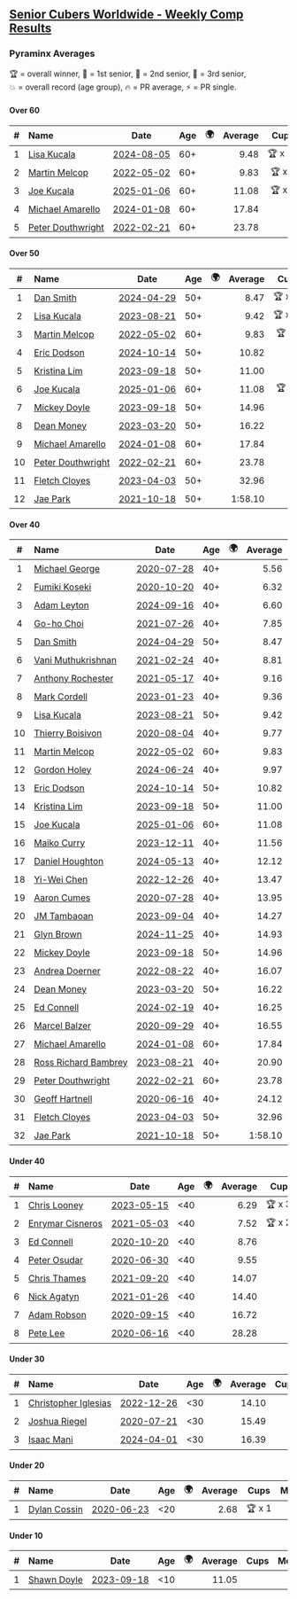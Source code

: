 <style>table {white-space: nowrap;}</style>
<link rel="stylesheet" type="text/css" href="/scw-comp/css/flags.css" />

## [Senior Cubers Worldwide - Weekly Comp Results](/scw-comp/results/)
### Pyraminx Averages

<span style="white-space: nowrap;">🏆 = overall winner</span>, <span style="white-space: nowrap;">🥇 = 1st senior</span>, <span style="white-space: nowrap;">🥈 = 2nd senior</span>, <span style="white-space: nowrap;">🥉 = 3rd senior</span>, <span style="white-space: nowrap;">💥 = overall record (age group)</span>, <span style="white-space: nowrap;">🔥 = PR average</span>, <span style="white-space: nowrap;">⚡ = PR single</span>.

#### Over 60

| # | Name | Date | Age | 🌍 | Average | Cups | Medals | Achievements | Video |
| :--: | :-- | :--: | :--: | :--: | --: | :--: | :-- | :-- | :-- |
| 1 | [Lisa Kucala](../../persons/lisa_kucala/pyram.md) | [2024-08-05](../../results/2024-08-05/pyram.md) | 60+ | <i class="flag flag-US" /> | 9.48 | 🏆 x 19 | 🥇 x 25, 🥈 x 34, 🥉 x 28 | 💥 x 1, 🔥 x 12, ⚡ x 11 | [Desktop](https://www.facebook.com/events/2580397835477735/permalink/2591506737700178) / [Mobile](https://m.facebook.com/events/2580397835477735?view=permalink&id=2591506737700178) |
| 2 | [Martin Melcop](../../persons/martin_melcop/pyram.md) | [2022-05-02](../../results/2022-05-02/pyram.md) | 60+ | <i class="flag flag-BR" /> | 9.83 | 🏆 x 2 | 🥇 x 5, 🥈 x 2 | 💥 x 6, 🔥 x 6, ⚡ x 5 | [Desktop](https://www.facebook.com/100000468058820/videos/684739582749304) / [Mobile](https://m.facebook.com/100000468058820/videos/684739582749304) |
| 3 | [Joe Kucala](../../persons/joe_kucala/pyram.md) | [2025-01-06](../../results/2025-01-06/pyram.md) | 60+ | <i class="flag flag-US" /> | 11.08 | 🏆 x 3 | 🥇 x 3, 🥈 x 6, 🥉 x 12 | 💥 x 1, 🔥 x 15, ⚡ x 8 | [Desktop](https://www.facebook.com/events/627142583067327/permalink/632555479192704) / [Mobile](https://m.facebook.com/events/627142583067327?view=permalink&id=632555479192704) |
| 4 | [Michael Amarello](../../persons/michael_amarello/pyram.md) | [2024-01-08](../../results/2024-01-08/pyram.md) | 60+ | <i class="flag flag-US" /> | 17.84 |  | 🥈 x 1, 🥉 x 5 | 🔥 x 12, ⚡ x 8 | [Desktop](https://www.facebook.com/events/400079779140864/permalink/401273759021466) / [Mobile](https://m.facebook.com/events/400079779140864?view=permalink&id=401273759021466) |
| 5 | [Peter Douthwright](../../persons/peter_douthwright/pyram.md) | [2022-02-21](../../results/2022-02-21/pyram.md) | 60+ | <i class="flag flag-CA" /> | 23.78 |  |  | 🔥 x 1, ⚡ x 1 | [Desktop](https://www.facebook.com/622712395/videos/pcb.2888932434585988/324735493034153) / [Mobile](https://m.facebook.com/622712395/videos/pcb.2888932434585988/324735493034153) |

#### Over 50

| # | Name | Date | Age | 🌍 | Average | Cups | Medals | Achievements | Video |
| :--: | :-- | :--: | :--: | :--: | --: | :--: | :-- | :-- | :-- |
| 1 | [Dan Smith](../../persons/dan_smith/pyram.md) | [2024-04-29](../../results/2024-04-29/pyram.md) | 50+ | <i class="flag flag-US" /> | 8.47 | 🏆 x 23 | 🥇 x 57, 🥈 x 64, 🥉 x 11 | 💥 x 8, 🔥 x 6, ⚡ x 3 | [Desktop](https://www.facebook.com/events/1658891934647799/permalink/1666229697247356) / [Mobile](https://m.facebook.com/events/1658891934647799?view=permalink&id=1666229697247356) |
| 2 | [Lisa Kucala](../../persons/lisa_kucala/pyram.md) | [2023-08-21](../../results/2023-08-21/pyram.md) | 50+ | <i class="flag flag-US" /> | 9.42 | 🏆 x 19 | 🥇 x 25, 🥈 x 34, 🥉 x 28 | 💥 x 1, 🔥 x 12, ⚡ x 11 | [Desktop](https://www.facebook.com/events/1221531751824966/permalink/1227179551260186) / [Mobile](https://m.facebook.com/events/1221531751824966?view=permalink&id=1227179551260186) |
| 3 | [Martin Melcop](../../persons/martin_melcop/pyram.md) | [2022-05-02](../../results/2022-05-02/pyram.md) | 60+ | <i class="flag flag-BR" /> | 9.83 | 🏆 x 2 | 🥇 x 5, 🥈 x 2 | 💥 x 6, 🔥 x 6, ⚡ x 5 | [Desktop](https://www.facebook.com/100000468058820/videos/684739582749304) / [Mobile](https://m.facebook.com/100000468058820/videos/684739582749304) |
| 4 | [Eric Dodson](../../persons/eric_dodson/pyram.md) | [2024-10-14](../../results/2024-10-14/pyram.md) | 50+ | <i class="flag flag-US" /> | 10.82 |  | 🥇 x 1, 🥈 x 3, 🥉 x 6 | 🔥 x 11, ⚡ x 8 | [Desktop](https://www.facebook.com/events/574257274950611/permalink/584389900604015) / [Mobile](https://m.facebook.com/events/574257274950611?view=permalink&id=584389900604015) |
| 5 | [Kristina Lim](../../persons/kristina_lim/pyram.md) | [2023-09-18](../../results/2023-09-18/pyram.md) | 50+ | <i class="flag flag-US" /> | 11.00 |  | 🥈 x 2, 🥉 x 11 | 🔥 x 1, ⚡ x 4 | [Desktop](https://www.facebook.com/1045330593/videos/1296535614339837) / [Mobile](https://m.facebook.com/1045330593/videos/1296535614339837) |
| 6 | [Joe Kucala](../../persons/joe_kucala/pyram.md) | [2025-01-06](../../results/2025-01-06/pyram.md) | 60+ | <i class="flag flag-US" /> | 11.08 | 🏆 x 3 | 🥇 x 3, 🥈 x 6, 🥉 x 12 | 💥 x 1, 🔥 x 15, ⚡ x 8 | [Desktop](https://www.facebook.com/events/627142583067327/permalink/632555479192704) / [Mobile](https://m.facebook.com/events/627142583067327?view=permalink&id=632555479192704) |
| 7 | [Mickey Doyle](../../persons/mickey_doyle/pyram.md) | [2023-09-18](../../results/2023-09-18/pyram.md) | 50+ | <i class="flag flag-US" /> | 14.96 |  | 🥉 x 4 | 🔥 x 8, ⚡ x 7 | [Desktop](https://www.facebook.com/events/1513433686174189/permalink/1520999485417609) / [Mobile](https://m.facebook.com/events/1513433686174189?view=permalink&id=1520999485417609) |
| 8 | [Dean Money](../../persons/dean_money/pyram.md) | [2023-03-20](../../results/2023-03-20/pyram.md) | 50+ | <i class="flag flag-US" /> | 16.22 |  |  | 🔥 x 1, ⚡ x 1 | [Desktop](https://www.facebook.com/events/171663595723883/permalink/179472058276370) / [Mobile](https://m.facebook.com/events/171663595723883?view=permalink&id=179472058276370) |
| 9 | [Michael Amarello](../../persons/michael_amarello/pyram.md) | [2024-01-08](../../results/2024-01-08/pyram.md) | 60+ | <i class="flag flag-US" /> | 17.84 |  | 🥈 x 1, 🥉 x 5 | 🔥 x 12, ⚡ x 8 | [Desktop](https://www.facebook.com/events/400079779140864/permalink/401273759021466) / [Mobile](https://m.facebook.com/events/400079779140864?view=permalink&id=401273759021466) |
| 10 | [Peter Douthwright](../../persons/peter_douthwright/pyram.md) | [2022-02-21](../../results/2022-02-21/pyram.md) | 60+ | <i class="flag flag-CA" /> | 23.78 |  |  | 🔥 x 1, ⚡ x 1 | [Desktop](https://www.facebook.com/622712395/videos/pcb.2888932434585988/324735493034153) / [Mobile](https://m.facebook.com/622712395/videos/pcb.2888932434585988/324735493034153) |
| 11 | [Fletch Cloyes](../../persons/fletch_cloyes/pyram.md) | [2023-04-03](../../results/2023-04-03/pyram.md) | 50+ | <i class="flag flag-US" /> | 32.96 |  |  | 🔥 x 1, ⚡ x 1 | [Desktop](https://www.facebook.com/events/610841793891609/permalink/614275926881529) / [Mobile](https://m.facebook.com/events/610841793891609?view=permalink&id=614275926881529) |
| 12 | [Jae Park](../../persons/jae_park/pyram.md) | [2021-10-18](../../results/2021-10-18/pyram.md) | 50+ | <i class="flag flag-US" /> | 1:58.10 |  | 🥉 x 1 | 🔥 x 1, ⚡ x 1 | [Desktop](https://www.facebook.com/events/625257752191369/permalink/632660644784413) / [Mobile](https://m.facebook.com/events/625257752191369?view=permalink&id=632660644784413) |

#### Over 40

| # | Name | Date | Age | 🌍 | Average | Cups | Medals | Achievements | Video |
| :--: | :-- | :--: | :--: | :--: | --: | :--: | :-- | :-- | :-- |
| 1 | [Michael George](../../persons/michael_george/pyram.md) | [2020-07-28](../../results/2020-07-28/pyram.md) | 40+ | <i class="flag flag-GB" /> | 5.56 | 🏆 x 9 | 🥇 x 10 | 💥 x 3, 🔥 x 3, ⚡ x 2 | [Desktop](https://www.facebook.com/michael.george.545/videos/10214080089276595) / [Mobile](https://m.facebook.com/michael.george.545/videos/10214080089276595) |
| 2 | [Fumiki Koseki](../../persons/fumiki_koseki/pyram.md) | [2020-10-20](../../results/2020-10-20/pyram.md) | 40+ | <i class="flag flag-JP" /> | 6.32 | 🏆 x 24 | 🥇 x 24 | 💥 x 2, 🔥 x 5, ⚡ x 5 | [Desktop](https://www.facebook.com/events/3475733505840328/permalink/3494835703930108) / [Mobile](https://m.facebook.com/events/3475733505840328?view=permalink&id=3494835703930108) |
| 3 | [Adam Leyton](../../persons/adam_leyton/pyram.md) | [2024-09-16](../../results/2024-09-16/pyram.md) | 40+ | <i class="flag flag-GB" /> | 6.60 | 🏆 x 6 | 🥇 x 6 | 🔥 x 3, ⚡ x 3 | [Desktop](https://www.facebook.com/events/876328274072061/permalink/881405886897633) / [Mobile](https://m.facebook.com/events/876328274072061?view=permalink&id=881405886897633) |
| 4 | [Go-ho Choi](../../persons/go_ho_choi/pyram.md) | [2021-07-26](../../results/2021-07-26/pyram.md) | 40+ | <i class="flag flag-KR" /> | 7.85 | 🏆 x 1 | 🥇 x 1 | 🔥 x 1, ⚡ x 1 | [Desktop](https://www.facebook.com/events/5895704557137692/permalink/5963588683682612) / [Mobile](https://m.facebook.com/events/5895704557137692?view=permalink&id=5963588683682612) |
| 5 | [Dan Smith](../../persons/dan_smith/pyram.md) | [2024-04-29](../../results/2024-04-29/pyram.md) | 50+ | <i class="flag flag-US" /> | 8.47 | 🏆 x 23 | 🥇 x 57, 🥈 x 64, 🥉 x 11 | 💥 x 8, 🔥 x 6, ⚡ x 3 | [Desktop](https://www.facebook.com/events/1658891934647799/permalink/1666229697247356) / [Mobile](https://m.facebook.com/events/1658891934647799?view=permalink&id=1666229697247356) |
| 6 | [Vani Muthukrishnan](../../persons/vani_muthukrishnan/pyram.md) | [2021-02-24](../../results/2021-02-24/pyram.md) | 40+ | <i class="flag flag-IN" /> | 8.81 | 🏆 x 1 | 🥇 x 2, 🥈 x 1 | 🔥 x 2, ⚡ x 2 | [Desktop](https://www.facebook.com/events/699856724029067/permalink/704807410200665) / [Mobile](https://m.facebook.com/events/699856724029067?view=permalink&id=704807410200665) |
| 7 | [Anthony Rochester](../../persons/anthony_rochester/pyram.md) | [2021-05-17](../../results/2021-05-17/pyram.md) | 40+ | <i class="flag flag-AU" /> | 9.16 | 🏆 x 2 | 🥇 x 4, 🥈 x 4, 🥉 x 1 | 🔥 x 5, ⚡ x 6 | [Desktop](https://www.facebook.com/events/200054195285035/permalink/201412115149243) / [Mobile](https://m.facebook.com/events/200054195285035?view=permalink&id=201412115149243) |
| 8 | [Mark Cordell](../../persons/mark_cordell/pyram.md) | [2023-01-23](../../results/2023-01-23/pyram.md) | 40+ | <i class="flag flag-US" /> | 9.36 |  | 🥇 x 3, 🥈 x 10, 🥉 x 7 | 🔥 x 7, ⚡ x 9 | [Desktop](https://www.facebook.com/events/1297068784473295/permalink/1306437626869744) / [Mobile](https://m.facebook.com/events/1297068784473295?view=permalink&id=1306437626869744) |
| 9 | [Lisa Kucala](../../persons/lisa_kucala/pyram.md) | [2023-08-21](../../results/2023-08-21/pyram.md) | 50+ | <i class="flag flag-US" /> | 9.42 | 🏆 x 19 | 🥇 x 25, 🥈 x 34, 🥉 x 28 | 💥 x 1, 🔥 x 12, ⚡ x 11 | [Desktop](https://www.facebook.com/events/1221531751824966/permalink/1227179551260186) / [Mobile](https://m.facebook.com/events/1221531751824966?view=permalink&id=1227179551260186) |
| 10 | [Thierry Boisivon](../../persons/thierry_boisivon/pyram.md) | [2020-08-04](../../results/2020-08-04/pyram.md) | 40+ | <i class="flag flag-FR" /> | 9.77 |  | 🥈 x 1 | 🔥 x 1, ⚡ x 1 | [Desktop](https://www.facebook.com/events/1546469592197852/permalink/1547561085422036) / [Mobile](https://m.facebook.com/events/1546469592197852?view=permalink&id=1547561085422036) |
| 11 | [Martin Melcop](../../persons/martin_melcop/pyram.md) | [2022-05-02](../../results/2022-05-02/pyram.md) | 60+ | <i class="flag flag-BR" /> | 9.83 | 🏆 x 2 | 🥇 x 5, 🥈 x 2 | 💥 x 6, 🔥 x 6, ⚡ x 5 | [Desktop](https://www.facebook.com/100000468058820/videos/684739582749304) / [Mobile](https://m.facebook.com/100000468058820/videos/684739582749304) |
| 12 | [Gordon Holey](../../persons/gordon_holey/pyram.md) | [2024-06-24](../../results/2024-06-24/pyram.md) | 40+ | <i class="flag flag-US" /> | 9.97 | 🏆 x 1 | 🥇 x 1, 🥈 x 2, 🥉 x 6 | 🔥 x 3, ⚡ x 4 | [Desktop](https://www.facebook.com/766997877/videos/1193525458559507) / [Mobile](https://m.facebook.com/766997877/videos/1193525458559507) |
| 13 | [Eric Dodson](../../persons/eric_dodson/pyram.md) | [2024-10-14](../../results/2024-10-14/pyram.md) | 50+ | <i class="flag flag-US" /> | 10.82 |  | 🥇 x 1, 🥈 x 3, 🥉 x 6 | 🔥 x 11, ⚡ x 8 | [Desktop](https://www.facebook.com/events/574257274950611/permalink/584389900604015) / [Mobile](https://m.facebook.com/events/574257274950611?view=permalink&id=584389900604015) |
| 14 | [Kristina Lim](../../persons/kristina_lim/pyram.md) | [2023-09-18](../../results/2023-09-18/pyram.md) | 50+ | <i class="flag flag-US" /> | 11.00 |  | 🥈 x 2, 🥉 x 11 | 🔥 x 1, ⚡ x 4 | [Desktop](https://www.facebook.com/1045330593/videos/1296535614339837) / [Mobile](https://m.facebook.com/1045330593/videos/1296535614339837) |
| 15 | [Joe Kucala](../../persons/joe_kucala/pyram.md) | [2025-01-06](../../results/2025-01-06/pyram.md) | 60+ | <i class="flag flag-US" /> | 11.08 | 🏆 x 3 | 🥇 x 3, 🥈 x 6, 🥉 x 12 | 💥 x 1, 🔥 x 15, ⚡ x 8 | [Desktop](https://www.facebook.com/events/627142583067327/permalink/632555479192704) / [Mobile](https://m.facebook.com/events/627142583067327?view=permalink&id=632555479192704) |
| 16 | [Maiko Curry](../../persons/maiko_curry/pyram.md) | [2023-12-11](../../results/2023-12-11/pyram.md) | 40+ | <i class="flag flag-JP" /> | 11.56 |  | 🥉 x 2 | 🔥 x 2, ⚡ x 2 | [Desktop](https://www.facebook.com/events/256225627472117/permalink/256752680752745) / [Mobile](https://m.facebook.com/events/256225627472117?view=permalink&id=256752680752745) |
| 17 | [Daniel Houghton](../../persons/daniel_houghton/pyram.md) | [2024-05-13](../../results/2024-05-13/pyram.md) | 40+ | <i class="flag flag-CH" /> | 12.12 |  | 🥈 x 2, 🥉 x 2 | 🔥 x 5, ⚡ x 6 | [Desktop](https://www.facebook.com/events/964772741968025/permalink/971313727980593) / [Mobile](https://m.facebook.com/events/964772741968025?view=permalink&id=971313727980593) |
| 18 | [Yi-Wei Chen](../../persons/yi_wei_chen/pyram.md) | [2022-12-26](../../results/2022-12-26/pyram.md) | 40+ | <i class="flag flag-TW" /> | 13.47 |  | 🥈 x 3, 🥉 x 2 | 🔥 x 3, ⚡ x 4 | [Desktop](https://www.facebook.com/events/1093949927944727/permalink/1099537200719333) / [Mobile](https://m.facebook.com/events/1093949927944727?view=permalink&id=1099537200719333) |
| 19 | [Aaron Cumes](../../persons/aaron_cumes/pyram.md) | [2020-07-28](../../results/2020-07-28/pyram.md) | 40+ | <i class="flag flag-GB" /> | 13.95 |  | 🥈 x 1, 🥉 x 5 | 🔥 x 2, ⚡ x 4 | [Desktop](https://www.facebook.com/events/610415706564720/permalink/610971593175798) / [Mobile](https://m.facebook.com/events/610415706564720?view=permalink&id=610971593175798) |
| 20 | [JM Tambaoan](../../persons/jm_tambaoan/pyram.md) | [2023-09-04](../../results/2023-09-04/pyram.md) | 40+ | <i class="flag flag-PH" /> | 14.27 |  | 🥉 x 9 | 🔥 x 3, ⚡ x 4 | [Desktop](https://www.facebook.com/events/2641073766048109/permalink/2650690015086484) / [Mobile](https://m.facebook.com/events/2641073766048109?view=permalink&id=2650690015086484) |
| 21 | [Glyn Brown](../../persons/glyn_brown/pyram.md) | [2024-11-25](../../results/2024-11-25/pyram.md) | 40+ | <i class="flag flag-GB" /> | 14.93 |  | 🥉 x 2 | 🔥 x 2, ⚡ x 2 | [Desktop](https://www.facebook.com/events/1941789882998379/permalink/1950896928754341) / [Mobile](https://m.facebook.com/events/1941789882998379?view=permalink&id=1950896928754341) |
| 22 | [Mickey Doyle](../../persons/mickey_doyle/pyram.md) | [2023-09-18](../../results/2023-09-18/pyram.md) | 50+ | <i class="flag flag-US" /> | 14.96 |  | 🥉 x 4 | 🔥 x 8, ⚡ x 7 | [Desktop](https://www.facebook.com/events/1513433686174189/permalink/1520999485417609) / [Mobile](https://m.facebook.com/events/1513433686174189?view=permalink&id=1520999485417609) |
| 23 | [Andrea Doerner](../../persons/andrea_doerner/pyram.md) | [2022-08-22](../../results/2022-08-22/pyram.md) | 40+ | <i class="flag flag-DE" /> | 16.07 |  | 🥉 x 1 | 🔥 x 2, ⚡ x 3 | [Desktop](https://www.facebook.com/events/476554570981315/permalink/482462417057197) / [Mobile](https://m.facebook.com/events/476554570981315?view=permalink&id=482462417057197) |
| 24 | [Dean Money](../../persons/dean_money/pyram.md) | [2023-03-20](../../results/2023-03-20/pyram.md) | 50+ | <i class="flag flag-US" /> | 16.22 |  |  | 🔥 x 1, ⚡ x 1 | [Desktop](https://www.facebook.com/events/171663595723883/permalink/179472058276370) / [Mobile](https://m.facebook.com/events/171663595723883?view=permalink&id=179472058276370) |
| 25 | [Ed Connell](../../persons/ed_connell/pyram.md) | [2024-02-19](../../results/2024-02-19/pyram.md) | 40+ | <i class="flag flag-IE" /> | 16.25 |  |  | 🔥 x 8, ⚡ x 9 | [Desktop](https://www.facebook.com/events/754314473328390/permalink/758512352908602) / [Mobile](https://m.facebook.com/events/754314473328390?view=permalink&id=758512352908602) |
| 26 | [Marcel Balzer](../../persons/marcel_balzer/pyram.md) | [2020-09-29](../../results/2020-09-29/pyram.md) | 40+ | <i class="flag flag-DE" /> | 16.55 |  | 🥉 x 3 | 🔥 x 4, ⚡ x 3 | [Desktop](https://www.facebook.com/marcel.balzer.9216/videos/10160463717057516) / [Mobile](https://m.facebook.com/marcel.balzer.9216/videos/10160463717057516) |
| 27 | [Michael Amarello](../../persons/michael_amarello/pyram.md) | [2024-01-08](../../results/2024-01-08/pyram.md) | 60+ | <i class="flag flag-US" /> | 17.84 |  | 🥈 x 1, 🥉 x 5 | 🔥 x 12, ⚡ x 8 | [Desktop](https://www.facebook.com/events/400079779140864/permalink/401273759021466) / [Mobile](https://m.facebook.com/events/400079779140864?view=permalink&id=401273759021466) |
| 28 | [Ross Richard Bambrey](../../persons/ross_richard_bambrey/pyram.md) | [2023-08-21](../../results/2023-08-21/pyram.md) | 40+ | <i class="flag flag-GB" /> | 20.90 |  |  | 🔥 x 2, ⚡ x 2 | [Desktop](https://www.facebook.com/536706331/videos/1427325648116340) / [Mobile](https://m.facebook.com/536706331/videos/1427325648116340) |
| 29 | [Peter Douthwright](../../persons/peter_douthwright/pyram.md) | [2022-02-21](../../results/2022-02-21/pyram.md) | 60+ | <i class="flag flag-CA" /> | 23.78 |  |  | 🔥 x 1, ⚡ x 1 | [Desktop](https://www.facebook.com/622712395/videos/pcb.2888932434585988/324735493034153) / [Mobile](https://m.facebook.com/622712395/videos/pcb.2888932434585988/324735493034153) |
| 30 | [Geoff Hartnell](../../persons/geoff_hartnell/pyram.md) | [2020-06-16](../../results/2020-06-16/pyram.md) | 40+ | <i class="flag flag-GB" /> | 24.12 |  |  | 🔥 x 1, ⚡ x 1 | [Desktop](https://www.facebook.com/events/296087658445428/permalink/296203821767145) / [Mobile](https://m.facebook.com/events/296087658445428?view=permalink&id=296203821767145) |
| 31 | [Fletch Cloyes](../../persons/fletch_cloyes/pyram.md) | [2023-04-03](../../results/2023-04-03/pyram.md) | 50+ | <i class="flag flag-US" /> | 32.96 |  |  | 🔥 x 1, ⚡ x 1 | [Desktop](https://www.facebook.com/events/610841793891609/permalink/614275926881529) / [Mobile](https://m.facebook.com/events/610841793891609?view=permalink&id=614275926881529) |
| 32 | [Jae Park](../../persons/jae_park/pyram.md) | [2021-10-18](../../results/2021-10-18/pyram.md) | 50+ | <i class="flag flag-US" /> | 1:58.10 |  | 🥉 x 1 | 🔥 x 1, ⚡ x 1 | [Desktop](https://www.facebook.com/events/625257752191369/permalink/632660644784413) / [Mobile](https://m.facebook.com/events/625257752191369?view=permalink&id=632660644784413) |

#### Under 40

| # | Name | Date | Age | 🌍 | Average | Cups | Medals | Achievements | Video |
| :--: | :-- | :--: | :--: | :--: | --: | :--: | :-- | :-- | :-- |
| 1 | [Chris Looney](../../persons/chris_looney/pyram.md) | [2023-05-15](../../results/2023-05-15/pyram.md) | <40 | <i class="flag flag-US" /> | 6.29 | 🏆 x 30 |  | 💥 x 1, 🔥 x 7, ⚡ x 4 | [Desktop](https://www.facebook.com/chris.looney/videos/1291466561806770) / [Mobile](https://m.facebook.com/chris.looney/videos/1291466561806770) |
| 2 | [Enrymar Cisneros](../../persons/enrymar_cisneros/pyram.md) | [2021-05-03](../../results/2021-05-03/pyram.md) | <40 | <i class="flag flag-VE" /> | 7.52 | 🏆 x 20 |  | 🔥 x 2, ⚡ x 1 | [Desktop](https://www.facebook.com/events/1091923434665777/permalink/1099957570529030) / [Mobile](https://m.facebook.com/events/1091923434665777?view=permalink&id=1099957570529030) |
| 3 | [Ed Connell](../../persons/ed_connell/pyram.md) | [2020-10-20](../../results/2020-10-20/pyram.md) | <40 | <i class="flag flag-IE" /> | 8.76 |  |  | 🔥 x 8, ⚡ x 9 | [Desktop](https://www.facebook.com/events/3475733505840328/permalink/3489320564481622) / [Mobile](https://m.facebook.com/events/3475733505840328?view=permalink&id=3489320564481622) |
| 4 | [Peter Osudar](../../persons/peter_osudar/pyram.md) | [2020-06-30](../../results/2020-06-30/pyram.md) | <40 | <i class="flag flag-CA" /> | 9.55 |  |  | 🔥 x 1, ⚡ x 1 | [Desktop](https://www.facebook.com/events/1716512181834525/permalink/1716699911815752) / [Mobile](https://m.facebook.com/events/1716512181834525?view=permalink&id=1716699911815752) |
| 5 | [Chris Thames](../../persons/chris_thames/pyram.md) | [2021-09-20](../../results/2021-09-20/pyram.md) | <40 | <i class="flag flag-US" /> | 14.07 |  |  | 🔥 x 6, ⚡ x 7 | [Desktop](https://www.facebook.com/events/374286267681717/permalink/378257063951304) / [Mobile](https://m.facebook.com/events/374286267681717?view=permalink&id=378257063951304) |
| 6 | [Nick Agatyn](../../persons/nick_agatyn/pyram.md) | [2021-01-26](../../results/2021-01-26/pyram.md) | <40 | <i class="flag flag-AU" /> | 14.40 |  |  | 🔥 x 3, ⚡ x 3 | [Desktop](https://www.facebook.com/757743227/videos/10160923497553228) / [Mobile](https://m.facebook.com/757743227/videos/10160923497553228) |
| 7 | [Adam Robson](../../persons/adam_robson/pyram.md) | [2020-09-15](../../results/2020-09-15/pyram.md) | <40 | <i class="flag flag-GB" /> | 16.72 |  |  | 🔥 x 2, ⚡ x 3 | [Desktop](https://www.facebook.com/100005428097972/videos/1470007843190138) / [Mobile](https://m.facebook.com/100005428097972/videos/1470007843190138) |
| 8 | [Pete Lee](../../persons/pete_lee/pyram.md) | [2020-06-16](../../results/2020-06-16/pyram.md) | <40 | <i class="flag flag-GB" /> | 28.28 |  |  | 🔥 x 1, ⚡ x 2 | [Desktop](https://www.facebook.com/events/296087658445428/permalink/299520834768777) / [Mobile](https://m.facebook.com/events/296087658445428?view=permalink&id=299520834768777) |

#### Under 30

| # | Name | Date | Age | 🌍 | Average | Cups | Medals | Achievements | Video |
| :--: | :-- | :--: | :--: | :--: | --: | :--: | :-- | :-- | :-- |
| 1 | [Christopher Iglesias](../../persons/christopher_iglesias/pyram.md) | [2022-12-26](../../results/2022-12-26/pyram.md) | <30 | <i class="flag flag-US" /> | 14.10 |  |  | 🔥 x 2, ⚡ x 2 | [Desktop](https://www.facebook.com/events/1093949927944727/permalink/1098189460854107) / [Mobile](https://m.facebook.com/events/1093949927944727?view=permalink&id=1098189460854107) |
| 2 | [Joshua Riegel](../../persons/joshua_riegel/pyram.md) | [2020-07-21](../../results/2020-07-21/pyram.md) | <30 | <i class="flag flag-US" /> | 15.49 |  |  | 🔥 x 4, ⚡ x 2 | [Desktop](https://www.facebook.com/events/560843031255896/permalink/564304057576460) / [Mobile](https://m.facebook.com/events/560843031255896?view=permalink&id=564304057576460) |
| 3 | [Isaac Mani](../../persons/isaac_mani/pyram.md) | [2024-04-01](../../results/2024-04-01/pyram.md) | <30 | <i class="flag flag-MX" /> | 16.39 |  |  | 🔥 x 1, ⚡ x 1 | [Desktop](https://www.facebook.com/events/405769728858313/permalink/410121605089792) / [Mobile](https://m.facebook.com/events/405769728858313?view=permalink&id=410121605089792) |

#### Under 20

| # | Name | Date | Age | 🌍 | Average | Cups | Medals | Achievements | Video |
| :--: | :-- | :--: | :--: | :--: | --: | :--: | :-- | :-- | :-- |
| 1 | [Dylan Cossin](../../persons/dylan_cossin/pyram.md) | [2020-06-23](../../results/2020-06-23/pyram.md) | <20 | <i class="flag flag-US" /> | 2.68 | 🏆 x 1 |  | 💥 x 1, 🔥 x 1, ⚡ x 1 | [Desktop](https://www.facebook.com/dylan.andrew1/videos/3097979393620158) / [Mobile](https://m.facebook.com/dylan.andrew1/videos/3097979393620158) |

#### Under 10

| # | Name | Date | Age | 🌍 | Average | Cups | Medals | Achievements | Video |
| :--: | :-- | :--: | :--: | :--: | --: | :--: | :-- | :-- | :-- |
| 1 | [Shawn Doyle](../../persons/shawn_doyle/pyram.md) | [2023-09-18](../../results/2023-09-18/pyram.md) | <10 | <i class="flag flag-US" /> | 11.05 |  |  | 💥 x 2, 🔥 x 2, ⚡ x 2 | [Desktop](https://www.facebook.com/events/1513433686174189/permalink/1521009032083321) / [Mobile](https://m.facebook.com/events/1513433686174189?view=permalink&id=1521009032083321) |


<!-- Global site tag (gtag.js) - Google Analytics -->
<script async src="https://www.googletagmanager.com/gtag/js?id=UA-86348435-3"></script>
<script>window.dataLayer = window.dataLayer || []; function gtag() {dataLayer.push(arguments);} gtag('js', new Date()); gtag('config', 'UA-86348435-3');</script>
